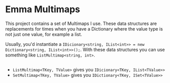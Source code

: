 # Emma Multimaps

This project contains a set of Multimaps I use. These data structures are replacements for times when you have a Dictionary where the value type is not just one value, for example a list.

Usually, you'd instantiate a `IDicionary<string, IList<int>> = new Dictionary<string, IList<int>>();`.  With these data structures you can use something like `ListMultimap<string, int>`.

## 
* `ListMultimap<TKey, TValue>` gives you `IDicionary<TKey, IList<TValue>>`
* `SetMultimap<TKey, TValue>` gives you `IDictionary<TKey, ISet<TValue>>`
